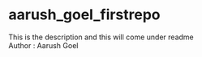 # aarush_goel_firstrepo
This is the description and this will come under readme
<br>
Author : Aarush Goel 
